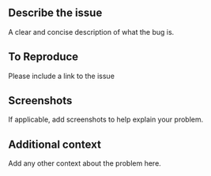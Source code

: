 
## Describe the issue
A clear and concise description of what the bug is.

## To Reproduce
Please include a link to the issue

## Screenshots
If applicable, add screenshots to help explain your problem.

## Additional context
Add any other context about the problem here.

